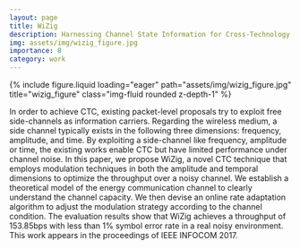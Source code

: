 ```yaml
---
layout: page
title: WiZig
description: Harnessing Channel State Information for Cross-Technology Communication.
img: assets/img/wizig_figure.jpg
importance: 8
category: work
---
```


<div class="row">
    <div class="col-sm mt-3 mt-md-0">
        {% include figure.liquid loading="eager" path="assets/img/wizig_figure.jpg" title="wizig_figure" class="img-fluid rounded z-depth-1" %}
    </div>
</div>

In order to achieve CTC, existing packet-level proposals try to exploit free side-channels as information carriers. Regarding the wireless medium, a side channel typically exists in the following three dimensions: frequency, amplitude, and time. By exploiting a side-channel like frequency, amplitude or time, the existing works enable CTC but have limited performance under channel noise. In this paper, we propose WiZig, a novel CTC technique that employs modulation techniques in both the amplitude and temporal dimensions to optimize the throughput over a noisy channel. We establish a theoretical model of the energy communication channel to clearly understand the channel capacity. We then devise an online rate adaptation algorithm to adjust the modulation strategy according to the channel condition. The evaluation results show that WiZig achieves a throughput of 153.85bps with less than 1% symbol error rate in a real noisy environment. This work appears in the proceedings of IEEE INFOCOM 2017.



